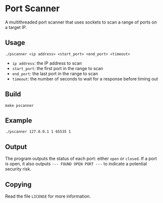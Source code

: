 # Port Scanner
A multithreaded port scanner that uses sockets to scan a range of ports on a target IP.

## Usage
`./pscanner <ip address> <start_port> <end_port> <timeout>`

- `ip address`: the IP address to scan
- `start_port`: the first port in the range to scan
- `end_port`: the last port in the range to scan
- `timeout`: the number of seconds to wait for a response before timing out

## Build
```
make pscanner
```

## Example
```
./pscanner 127.0.0.1 1 65535 1
```

## Output
The program outputs the status of each port: either `open` or `closed`. If a port is open, it also outputs `--- FOUND OPEN PORT ---` to indicate a potential security risk.

## Copying

Read the file `LICENSE` for more information.
